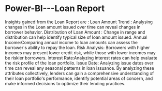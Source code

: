# Power-BI---Loan Report
Insights gained from the Loan Report are :
Loan Amount Trend : Analysing changes in the Loan amount issued over time can reveal changes in borrower behavior.
Distribution of Loan Amount : Change in range and distribution can help identify typical size of loan amount issued.
Annual Income:Comparing annual income to loan amounts can assess the borrower's ability to repay the loan.
Risk Analysis: Borrowers with higher incomes may present lower credit risk, while those with lower incomes may be riskier borrowers.
Interest Rate:Analyzing interest rates can help evaluate the risk profile of the loan portfolio.
Issue Date: Analyzing issue dates over time can reveal any seasonal patterns in loan issuance.
By analyzing these attributes collectively, lenders can gain a comprehensive understanding of their loan portfolio's performance, identify potential areas of concern, and make informed decisions to optimize their lending practices.

